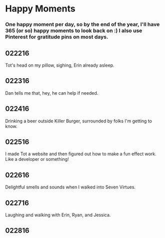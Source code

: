 # Happy Moments

### One happy moment per day, so by the end of the year, I'll have 365 (or so) happy moments to look back on :) I also use Pinterest for gratitude pins on most days.

022216
---
Tot's head on my pillow, sighing, Erin already asleep.

022316
---
Dan tells me that, hey, he can help if needed.

022416
---
Drinking a beer outside Killer Burger, surrounded by folks I'm getting to know.

022516
---
I made Tot a website and then figured out how to make a fun effect work. Like a developer or something!

022616
---
Delightful smells and sounds when I walked into Seven Virtues.

022716
---
Laughing and walking with Erin, Ryan, and Jessica.

022816
---
